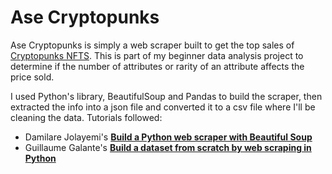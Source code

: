 ﻿# Ase Cryptopunks
 
 Ase Cryptopunks is simply a web scraper built to get the top sales of [Cryptopunks NFTS](https://cryptopunks.app/cryptopunks/topsales). This is part of my beginner data analysis project to determine if the number of attributes or rarity of an attribute affects the price sold. 
 
 I used Python's library, BeautifulSoup and Pandas to build the scraper, then extracted the info into a json file and converted it to a csv file where I'll be cleaning the data. Tutorials followed: 
 - Damilare Jolayemi's [__Build a Python web scraper with Beautiful Soup__](https://blog.logrocket.com/build-python-web-scraper-beautiful-soup/)
 - Guillaume Galante's [__Build a dataset from scratch by web scraping in Python__](https://towardsdev.com/build-a-dataset-from-scratch-by-web-scraping-in-python-5edd50ae1301)
